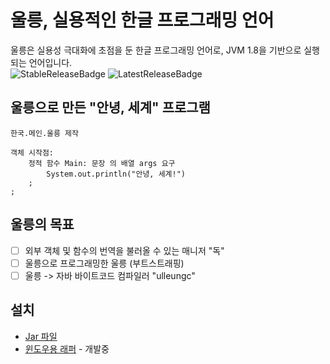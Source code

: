 # 울릉, 실용적인 한글 프로그래밍 언어
울릉은 실용성 극대화에 초점을 둔 한글 프로그래밍 언어로, JVM 1.8을 기반으로 실행되는 언어입니다.  
![StableReleaseBadge](https://img.shields.io/github/v/release/ulleung/ulleungt?label=%EC%95%88%EC%A0%95%20%EB%B2%84%EC%A0%84) ![LatestReleaseBadge](https://img.shields.io/github/v/release/ulleung/ulleungt?include_prereleases&label=%EC%B5%9C%EC%8B%A0%20%EB%B2%84%EC%A0%84)  
## 울릉으로 만든 "안녕, 세계" 프로그램
```
한국.메인.울릉 제작

객체 시작점:
    정적 함수 Main: 문장 의 배열 args 요구
        System.out.println("안녕, 세계!")
    ;
;
```
## 울릉의 목표
- [ ] 외부 객체 및 함수의 번역을 불러올 수 있는 매니저 "독"
- [ ] 울릉으로 프로그래밍한 울릉 (부트스트래핑)
- [ ] 울릉 -> 자바 바이트코드 컴파일러 "ulleungc"

## 설치
- [Jar 파일](https://github.com/ulleung/ulleungt/releases)
- [윈도우용 래퍼](https://github.com/ulleung/ulleungw-windows) - 개발중
